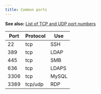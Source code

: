```yaml
---
title: Common ports
---
```


**See also:** [List of TCP and UDP port numbers](http://en.wikipedia.org/wiki/List_of_TCP_and_UDP_port_numbers#Well-known_ports)

| Port | Protocol | Use |
| --- | --- | --- |
| 22 | tcp | SSH |
| 389 | tcp | LDAP |
| 445 | tcp | SMB |
| 636 | tcp | LDAPS |
| 3306 | tcp | MySQL |
| 3389 | tcp/udp | RDP |
